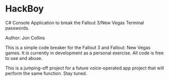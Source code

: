 # HackBoy
C# Console Application to break the Fallout 3/New Vegas Terminal passwords.

Author: Jon Collins

This is a simple code breaker for the Fallout 3 and Fallout: New Vegas games. It is currently in development as a personal exercise. All code is free to use and abuse.


This is a jumping-off project for a future voice-operated app project that will perform the same function. Stay tuned.
